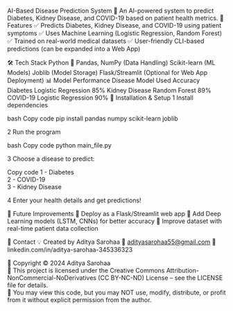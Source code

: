 AI-Based Disease Prediction System 🏥
An AI-powered system to predict Diabetes, Kidney Disease, and COVID-19 based on patient health metrics.
📌 Features
✅ Predicts Diabetes, Kidney Disease, and COVID-19 using patient symptoms
✅ Uses Machine Learning (Logistic Regression, Random Forest)
✅ Trained on real-world medical datasets
✅ User-friendly CLI-based predictions (can be expanded into a Web App)

🛠️ Tech Stack
Python 🐍
Pandas, NumPy (Data Handling)
Scikit-learn (ML Models)
Joblib (Model Storage)
Flask/Streamlit (Optional for Web App Deployment)
📊 Model Performance
Disease	Model Used	Accuracy
Diabetes	Logistic Regression	85%
Kidney Disease	Random Forest	89%
COVID-19	Logistic Regression	90%
📂 Installation & Setup
1 Install dependencies

bash
Copy code
pip install pandas numpy scikit-learn joblib

2 Run the program

bash
Copy code
python main_file.py

3 Choose a disease to predict:

Copy code
1 - Diabetes  
2 - COVID-19  
3 - Kidney Disease  

4 Enter your health details and get predictions!

🚀 Future Improvements
🔹 Deploy as a Flask/Streamlit web app
🔹 Add Deep Learning models (LSTM, CNNs) for better accuracy
🔹 Improve dataset with real-time patient data collection

📩 Contact
💡 Created by Aditya Sarohaa
📧 adityasarohaa55@gmail.com
🔗 linkedin.com/in/aditya-sarohaa-345336323

📜 Copyright © 2024 Aditya Sarohaa  
🔹 This project is licensed under the Creative Commons Attribution-NonCommercial-NoDerivatives (CC BY-NC-ND) License – see the LICENSE file for details.  
🔹 You may view this code, but you may NOT use, modify, distribute, or profit from it without explicit permission from the author.  
